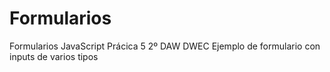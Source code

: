 # Formularios
Formularios JavaScript Prácica 5 2º DAW DWEC
Ejemplo de formulario con inputs de varios tipos 
